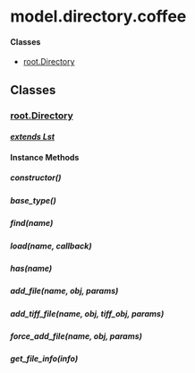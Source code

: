# model.directory.coffee

#### Classes
  
* [root.Directory](#root.Directory)
  






## Classes
  
### <a name="root.Directory">[root.Directory](root.Directory)</a>
    
      
#### *[extends Lst](#Lst)*
      
    
    
    
    
#### Instance Methods
      
##### <a name="constructor">constructor()</a>

      
##### <a name="base_type">base\_type()</a>

      
##### <a name="find">find(name)</a>

      
##### <a name="load">load(name, callback)</a>

      
##### <a name="has">has(name)</a>

      
##### <a name="add_file">add\_file(name, obj, params)</a>

      
##### <a name="add_tiff_file">add\_tiff\_file(name, obj, tiff_obj, params)</a>

      
##### <a name="force_add_file">force\_add\_file(name, obj, params)</a>

      
##### <a name="get_file_info">get\_file\_info(info)</a>

      
    
    
  



